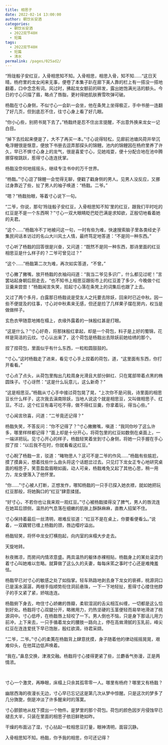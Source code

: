 ```yaml
---
title: 相思子
date: 2022-02-14 13:00:00
author: 朝饮长安酒
categories: 
  - 朝饮长安酒
  - 2022双节48H
  - 短篇
tags: 
  - 2022双节48H
  - 短篇
  - 清水
permalink: /pages/025ad2/
---
```


“玲珑骰子安红豆，入骨相思知不知。入骨相思，相思入骨，知不知……“这日天晴，杨府里的龙女闲来无事，便卷了本集子趴在廊下美人靠的栏上有一搭没一搭地翻着，口中念念有词。风过时，拂起龙女额前的碎发，露出她饱满光洁的额头。今日的寸心只描了眉，略点了唇脂，更衬得她肌肤赛雪吹弹可破。

杨戬在寸心身侧，不似寸心一会趴一会坐，他在条凳上坐得极正，手中书册一连翻了好几页，但到底忍不住，往寸心身上看了好几眼。

“你小心些，别把书晃下去了。”杨戬终是忍不住出言提醒，不出意外换来龙女一记白目。

“掉下去捡起来便是了，大不了再买一本。”寸心说得轻松，见廊前池塘风荷并举沉龟浮鲤很是惬意，便放下书册去逗弄那探头的锦鲤。池内的锦鲤因在杨府里养了许久，早已不惧寸心身上的龙气，很是喜爱寸心，见她戏耍，便十分配合地在池中腾挪穿梭跳跃，惹得寸心连连抚掌。

杨戬没奈何地摇摇头，继续专注书中的万千世界。

“杨戬。”寸心逗了锦鲤一会觉得无聊，便戳了戳身侧的男人。见男人没反应，又挪过身靠近了些，扯了男人的袖子唤道：“杨戬。二爷。”

“嗯？”杨戬抬眼，等着寸心说下一句。

“二爷，你说，那句‘玲珑骰子安红豆，入骨相思知不知’里的红豆，跟我们平时吃的红豆是不是一个东西啊？”寸心一双大眼睛眨巴眨巴满是求知欲，正殷切地看着她的夫君。

“这个……”杨戬冷不丁地被问这一句，一时有些为难，快速搜索脑子里各类经史子集民间话本访过的名山大川风土人情，最终笃定地答道：“不是同一种东西。”

寸心听了杨戬的回答很是兴奋，又问道：“既然不是同一种东西，那诗里面的红豆相思豆是什么样子的？二爷可曾见过？”

“这个……”杨戬第二次为难，再次如实答道，“不曾。”

寸心撇了撇嘴，放开杨戬的衣袖闷闷道：“我当二爷见多识广，什么都见过呢！”言罢站起身朝后厨走去，“也不知书上相思豆跟街市上的红豆差了多少，今晚做个红豆羹来尝尝！”杨戬闻言失笑，拾起寸心落在条凳上的词集后也跟了上去。

又过了两个多月，白露那日杨戬说是受友人之托要去除妖，回来时已近中秋。因一些不便提及的往事，寸心对中秋素来无感，但还是捡了几样果子摆在房内，权当是做做样子。

玄色衣甲随意地摊在榻上，衣缘外露着的一抹殷红甚是打眼。

“这是什么？”寸心好奇，将那抹殷红拿起，却是一个荷包，料子是上好的蜀锦，花样是简洁的云纹。寸心认出来了，这个荷包是杨戬出去除妖前她给绣的那个。

捏了捏荷包，里面似乎有什么东西，一粒粒圆鼓鼓的。

“寸心。”这时杨戬走了进来，看见寸心手上捏着的荷包，道，“这里面有东西，你打开看看。”

寸心点了点头，从荷包里掏出几粒周身光滑且大部分鲜红、只在尾部带着点黑的椭圆珠子。寸心讶然：“这是什么玩意儿，这么新奇？”

“这是相思豆。”杨戬从寸心手中接过荷包晃了晃，“上次你不是问我，诗里面的相思豆长什么样子，这次我去滇南除妖，当地人说这个就是相思豆，又叫做相思子、红豆。不过，这个红豆有毒可吃不得，做不得红豆羹，你拿着玩，得当心些。”

寸心闻言欣喜，问道：“二爷竟还记得？”

杨戬失笑，不答反问：“你不记得了？”寸心撇撇嘴，嗔道：“我同你吵了这么许多，哪里样样都记得？“面上却是十分开心，将荷包里的红豆如数倒在桌面上，一一端详把玩。见寸心开心的样子，杨戬轻笑着坐到寸心身侧，将她一只手握在手心捏了捏：“以后我不在时，你就看看这红豆。”

寸心睨了杨戬一言，驳道：“睹物思人？这可不是二爷的作风……”杨戬有些尴尬，摸了摸鼻尖，想着找些什么由头将这个话题岔过去。只见灯下龙女正专心地研究桌面的相思子，笑意盈盈眉眼如画，动人可亲，杨戬难免又起了其他心思，稍一用力，龙女便落入了他怀里。

“你……”寸心被人打断，正想发作，哪知杨戬的一只手已探入她衣襟，就如她把玩红豆那般，将她胸口的“红豆”肆意揉搓。

“好寸心，不若你也让我来观一观红豆。”寸心被杨戬揉得没了脾气，男人的唇流连在她耳后颈侧，温热的气息落在细嫩的肌肤上酥酥麻麻，直教人招架不住。

寸心保持着最后一丝清明，艰难反驳道：“红豆不是在桌上，你要看便看么。”说着，一双藕臂已缠上杨戬的颈，唇边嘤咛溢出。

杨戬轻笑，将怀中龙女打横抱起，向内室的床榻大步走去。

天旋地转。

秋夜微凉，而房间内情浓意盛。两具温热的躯体赤裸相贴，杨戬身上的某处滚烫灼着寸心叫她难以忽略。就算做了这么久的夫妻，每每床笫之事时寸心还是难掩羞怯。

杨戬早已对寸心的敏感之处了如指掌。轻车熟路地剥去身下龙女的亵裤，桃源洞口已是溪水潺潺，两根手指顺势衔住洞前悬珠，一下一下地轻扯，惹得寸心搂住他脖子的手又紧了紧，娇喘连连。

杨戬俯下身去，吻住寸心娇嫩的唇瓣，柔软湿润的舌尖相互纠缠，一切都是这么恰到好处。杨戬将寸心双腿分开，略微用力，灼热坚硬的玉茎便轻而易举地滑进了桃源洞中。寸心低呼，在杨戬唇上轻咬了一下。男人倒也不恼，只是身下那话儿用力前冲，上下来去，一只手循着龙女的腰肢一路向上，停在高耸滑腻的玉乳前，峰尖红豆在连连爱抚下早已饱胀，殷红欲滴，待君采撷。

“二爷，二爷。”寸心的柔荑在杨戬背上肆意抚摸，身子随着他的律动摇摇晃晃，艰难仰头，在他耳边低声唤着。

“我在。”鼻息交换，津液交融。杨戬将寸心搂得更紧了些，兰麝香气弥漫，正是两情浓。

</br>

寸心一个激灵，再睁眼，床榻上只余其孤零零一人。哪里有杨府？哪里又有杨戬？

幽居西海的夜漫长无边，寸心早已忘记这是第几次从梦中惊醒。只是这次的梦多了几分旖旎，倒是冲淡了许多醒来时的落寞。

寸心颤颤地从枕下摸出一个物件。是梦里的那个荷包。荷包的颜色因岁月侵蚀早已褪去大半，只装在里面的相思子依旧鲜艳如昨。

干燥的布面沾了湿，寸心拈起一粒相思豆打量，眼神清明，面容沉静。

入骨相思知不知。杨戬，你予我的相思，你可还记得？
